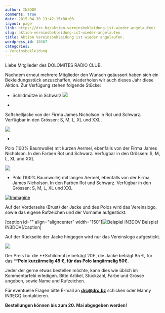 ```yaml
---
author: IN3DOV
comments: true
date: 2015-04-30 13:42:15+00:00
layout: page
link: https://drc.bz/aktion-vereinsbekleidung-ist-wieder-angelaufen/
slug: aktion-vereinsbekleidung-ist-wieder-angelaufen
title: Aktion Vereinsbekleidung ist wieder angelaufen.
wordpress_id: 10387
categories:
- Vereinsbekleidung
---
```


Liebe Mitglieder des DOLOMITES RADIO CLUB.




Nachdem erneut mehrere Mitglieder den Wunsch geäussert haben sich ein Bekleidungsstück anzuschaffen, wiederholen wir auch dieses Jahr diese Aktion. Zur Verfügung stehen folgende Stücke:






	
  * Schildmütze in Schwarz:![](https://drc.bz/wp-content/uploads/2010/04/kappl1-300x225.jpg)

	
  * 


Softshelljacke von der Firma James Nicholson in Rot und Schwarz. Verfügbar in den Grössen: S, M, L, XL und XXL.



![](https://drc.bz/wp-content/uploads/2010/04/Beide-Jacken.bmp)



	
  * 


Polo (100% Baumwolle) mit kurzen Aermel, ebenfalls von der Firma James Nicholson. In den Farben Rot und Schwarz. Verfügbar in den Grössen: S, M, L, XL und XXL



![](https://drc.bz/wp-content/uploads/2010/04/beide-polo2.jpg)



	
  * Polo (100% Baumwolle) mit langen Aermel, ebenfalls von der Firma James Nicholson. In den Farben Rot und Schwarz. Verfügbar in den Grössen: S, M, L, XL und XXL


[![Immagine](https://drc.bz/wp-content/uploads/2014/08/Immagine-279x300.jpg)](https://drc.bz/wp-content/uploads/2014/08/Immagine.jpg)

Auf der Vorderseite (Brust) der Jacke und des Polos wird das Vereinslogo, sowie das eigene Rufzeichen und der Vorname aufgestickt.




[caption id="" align="aligncenter" width="150"]![Beispiel IN3DOV](https://drc.bz/wp-content/uploads/2010/04/02042010-150x150.jpg) Beispiel IN3DOV[/caption]






Auf der Rückseite der Jacke hingegen wird nur das Vereinslogo aufgestickt.

![](https://drc.bz/wp-content/uploads/2010/04/02042010001.jpg)

Der Preis für die **Schildmütze beträgt 20€, die Jacke beträgt 85 €, für das ****Polo kurzärmelig 45 €, für das Polo langärmelig 50€.**

Jeder der gerne etwas bestellen möchte, kann dies wie üblich im Kommentarfeld erledigen. Bitte Artikel, Stückzahl, Farbe und Grösse angeben, sowie Name und Rufzeichen.

Für eventuelle Fragen bitte E-mail an [**drc@drc.bz**](mailto:drc@drc.bz) schicken oder Manny IN3EGQ kontaktieren.

**Bestellungen können bis zum 20. Mai abgegeben werden!**
